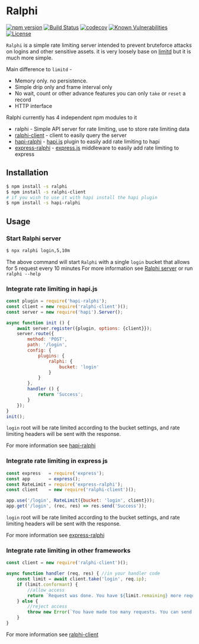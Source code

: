 # Ralphi

[![npm version](https://img.shields.io/npm/v/ralphi.svg)](https://www.npmjs.com/package/ralphi)
[![Build Status](https://travis-ci.org/yonjah/ralphi.svg?branch=master)](https://travis-ci.org/yonjah/ralphi)
[![codecov](https://codecov.io/gh/yonjah/ralphi/branch/master/graph/badge.svg)](https://codecov.io/gh/yonjah/ralphi)
[![Known Vulnerabilities](https://snyk.io/test/npm/ralphi/badge.svg)](https://snyk.io/test/npm/ralphi)
[![License](https://img.shields.io/npm/l/ralphi.svg?maxAge=2592000?style=plastic)](https://github.com/yonjah/ralphi/blob/master/LICENSE)

`Ralphi` is a simple rate limiting server intended to prevent bruteforce attacks on logins and other sensitive assets. it is very loosely base on [limitd](https://github.com/limitd/limitd) but it is much more simple.

Main difference to `limitd` -
- Memory only. no persistence.
- Simple drip only and frame interval only
- No wait, count or other advance features you can only `take` or `reset` a record
- HTTP interface

Ralphi currently has 4 independent npm modules to it
- ralphi - Simple API server for rate limiting, use to store rate limiting data
- [ralphi-client](client/README.md) - client to easily query the server
- [hapi-ralphi](hapi-plugin/README.md) - [hapi.js](https://hapijs.com/) plugin to easily add rate limiting to hapi
- [express-ralphi](express-middleware/README.md) - [express.js](https://expressjs.com) middleware to easily add rate limiting to express

## Installation

```bash
$ npm install -s ralphi
$ npm install -s ralphi-client
# if you wish to use it with hapi install the hapi plugin
$ npm install -s hapi-ralphi
```


## Usage 

### Start Ralphi server
```bash
$ npx ralphi login,5,10m
```

The above command will start `Ralphi` with a single `login` bucket that allows for 5 request every 10 minutes
For more information see [Ralphi server](server/README.md) or run `ralphi --help`

### Integrate rate limiting in hapi.js
<!-- eslint-disable strict,no-unused-vars,no-new-require,no-console -->

```js
const plugin = require('hapi-ralphi');
const client = new require('ralphi-client')();
const server = new require('hapi').Server();

async function init () {
    await server.register({plugin, options: {client}});
    server.route({
        method: 'POST',
        path: '/login',
        config: {
            plugins: {
                ralphi: {
                    bucket: 'login'
                }
            }
        },
        handler () {
            return 'Success';
        }
    });
}
init();
```

`login` root will be rate limited according to the bucket settings, and rate limiting headers will be sent with the response.

For more information see [hapi-ralphi](hapi-plugin/README.md)

### Integrate rate limiting in express js
<!-- eslint-disable strict,no-unused-vars,no-new-require,no-console -->

```js
const express   = require('express');
const app       = express();
const RateLimit = require('express-ralphi');
const client    = new require('ralphi-client')();

app.use('/login', RateLimit({bucket: 'login', client}));
app.get('/login', (rec, res) => res.send('Success'));
```

`login` root will be rate limited according to the bucket settings, and rate limiting headers will be sent with the response.

For more information see [express-ralphi](express-middleware/README.md)

### Integrate rate limiting in other frameworks
<!-- eslint-disable strict,no-unused-vars,no-new-require,no-console -->

```js
const client = new require('ralphi-client')();

async function handler (req, res) { //in your handler code
    const limit = await client.take('login', req.ip);
    if (limit.conformant) {
        //allow access
        return `Request was done. You have ${limit.remaining} more requests until ${new Date(limit.ttl * 1000)}`;
    } else {
        //reject access
        throw new Error(`You have made too many requests. You can send ${limit.size} requests after ${new Date(limit.ttl * 1000)}`);
    }
}
```

For more information see [ralphi-client](client/README.md)
